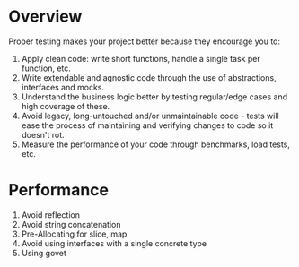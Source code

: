 # Overview
Proper testing makes your project better because they encourage you to:
1. Apply clean code: write short functions, handle a single task per function, etc.
1. Write extendable and agnostic code through the use of abstractions, interfaces and mocks.
1. Understand the business logic better by testing regular/edge cases and high coverage of these.
1. Avoid legacy, long-untouched and/or unmaintainable code - tests will ease the process of maintaining and verifying changes to code so it doesn't rot.
1. Measure the performance of your code through benchmarks, load tests, etc.

# Performance
1. Avoid reflection
1. Avoid string concatenation
1. Pre-Allocating for slice, map
1. Avoid using interfaces with a single concrete type
1. Using govet